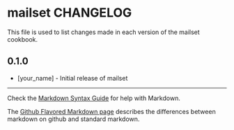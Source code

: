 mailset CHANGELOG
=================

This file is used to list changes made in each version of the mailset cookbook.

0.1.0
-----
- [your_name] - Initial release of mailset

- - -
Check the [Markdown Syntax Guide](http://daringfireball.net/projects/markdown/syntax) for help with Markdown.

The [Github Flavored Markdown page](http://github.github.com/github-flavored-markdown/) describes the differences between markdown on github and standard markdown.
